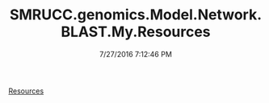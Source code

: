﻿---
title: SMRUCC.genomics.Model.Network.BLAST.My.Resources
date: 7/27/2016 7:12:46 PM
---

[Resources](T-SMRUCC.genomics.Model.Network.BLAST.My.Resources.Resources.html)
